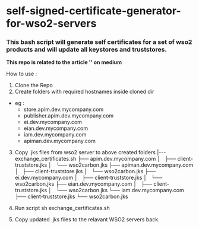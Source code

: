 # self-signed-certificate-generator-for-wso2-servers

### This bash script will generate self certificates for a set of wso2 products and will update all keystores and truststores.

**This repo is related to the article '' on medium**

How to use :
1. Clone the Repo
2. Create folders with required hostnames inside cloned dir
  - eg : 
       - store.apim.dev.mycompany.com
       - publisher.apim.dev.mycompany.com
       - ei.dev.mycompany.com
       - eian.dev.mycompany.com
       - iam.dev.mycompany.com
       - apiman.dev.mycompany.com

3. Copy .jks files from wso2 server to above created folders
        |---exchange_certificates.sh
        ├── apim.dev.mycompany.com
        │   ├── client-truststore.jks
        │   └── wso2carbon.jks
        ├── apiman.dev.mycompany.com
        │   ├── client-truststore.jks
        │   └── wso2carbon.jks
        ├── ei.dev.mycompany.com
        │   ├── client-truststore.jks
        │   └── wso2carbon.jks
        ├── eian.dev.mycompany.com
        │   ├── client-truststore.jks
        │   └── wso2carbon.jks
        └── iam.dev.mycompany.com
            ├── client-truststore.jks
            └── wso2carbon.jks
            
4. Run script
      sh exchange_certificates.sh

5. Copy updated .jks files to the relavant WSO2 servers back.

